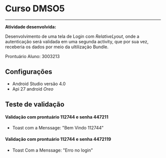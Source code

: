 # Curso DMSO5
_______________
**Atividade desenvolvida:** 


Desenvolvimento de uma tela de Login com *RelativeLyout*,
onde a autenticação será validada em uma segunda activity, que por sua vez, receberia os dados
por meio da ultilização Bundle.

Prontuário Aluno: 3003213

## Configurações


* Android Studio versâo 4.0
* Api 27 android _Oreo_

## Teste de validação


#### Validação com prontuário 112744 e senha 447211

* Toast com a Menssage: "Bem Vindo 112744"

#### Validação com prontuário 112744 e senha 4472119
* Toast Com a Menssage: "Erro no login"

